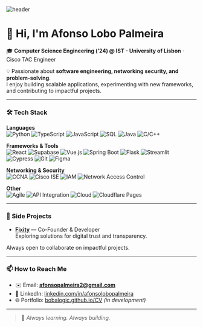 ![header](https://capsule-render.vercel.app/api?type=waving&color=gradient&customColorList=0,2,5,30&height=220&section=header&text=Afonso%20Palmeira&fontSize=45&fontAlign=50&fontAlignY=35&desc=Software%20Engineer%20|%20Networking%20Security&descAlign=50&descAlignY=55&animation=fadeIn)

# 👋 Hi, I'm Afonso Lobo Palmeira  

🎓 **Computer Science Engineering (’24) @ IST - University of Lisbon** · Cisco TAC Engineer

💡 Passionate about **software engineering, networking security, and problem-solving**.  
I enjoy building scalable applications, experimenting with new frameworks, and contributing to impactful projects.  

---

### 🛠️ Tech Stack  

**Languages**  
![Python](https://img.shields.io/badge/Python-3776AB?style=for-the-badge&logo=python&logoColor=white)
![TypeScript](https://img.shields.io/badge/TypeScript-007ACC?style=for-the-badge&logo=typescript&logoColor=white)
![JavaScript](https://img.shields.io/badge/JavaScript-F7DF1E?style=for-the-badge&logo=javascript&logoColor=black)
![SQL](https://img.shields.io/badge/SQL-336791?style=for-the-badge&logo=postgresql&logoColor=white)
![Java](https://img.shields.io/badge/Java-ED8B00?style=for-the-badge&logo=java&logoColor=white)
![C/C++](https://img.shields.io/badge/C/C++-00599C?style=for-the-badge&logo=cplusplus&logoColor=white)

**Frameworks & Tools**  
![React](https://img.shields.io/badge/React-20232A?style=for-the-badge&logo=react&logoColor=61DAFB)
![Supabase](https://img.shields.io/badge/Supabase-3ECF8E?style=for-the-badge&logo=supabase&logoColor=white)
![Vue.js](https://img.shields.io/badge/Vue.js-35495E?style=for-the-badge&logo=vue.js&logoColor=4FC08D)
![Spring Boot](https://img.shields.io/badge/Spring%20Boot-6DB33F?style=for-the-badge&logo=springboot&logoColor=white)
![Flask](https://img.shields.io/badge/Flask-000000?style=for-the-badge&logo=flask&logoColor=white)
![Streamlit](https://img.shields.io/badge/Streamlit-FF4B4B?style=for-the-badge&logo=streamlit&logoColor=white)
![Cypress](https://img.shields.io/badge/Cypress-17202C?style=for-the-badge&logo=cypress&logoColor=white)
![Git](https://img.shields.io/badge/Git-F05032?style=for-the-badge&logo=git&logoColor=white)
![Figma](https://img.shields.io/badge/Figma-F24E1E?style=for-the-badge&logo=figma&logoColor=white)

**Networking & Security**  
![CCNA](https://img.shields.io/badge/CCNA-1BA0D7?style=for-the-badge&logo=cisco&logoColor=white)
![Cisco ISE](https://img.shields.io/badge/Cisco%20ISE-1BA0D7?style=for-the-badge&logo=cisco&logoColor=white)
![IAM](https://img.shields.io/badge/IAM-4E9BCD?style=for-the-badge&logo=security&logoColor=white)
![Network Access Control](https://img.shields.io/badge/Network%20Access%20Control-2E8B57?style=for-the-badge&logo=lock&logoColor=white)

**Other**  
![Agile](https://img.shields.io/badge/Agile-2496ED?style=for-the-badge&logo=scrumalliance&logoColor=white)
![API Integration](https://img.shields.io/badge/API%20Integration-FF6F00?style=for-the-badge&logo=apachesuperset&logoColor=white)
![Cloud](https://img.shields.io/badge/Cloud-AWS%2FAzure-232F3E?style=for-the-badge&logo=cloud&logoColor=white)
![Cloudflare Pages](https://img.shields.io/badge/Cloudflare%20Pages-F38020?style=for-the-badge&logo=cloudflare&logoColor=white)

---

### 🚀 Side Projects  

- **[Fixity](https://fixity.pages.dev/)** — Co-Founder & Developer  
Exploring solutions for digital trust and transparency.  

Always open to collaborate on impactful projects.

---

### 📫 How to Reach Me  
- ✉️ Email: **afonsopalmeira2@gmail.com**  
- 💼 LinkedIn: [linkedin.com/in/afonsolobopalmeira](https://www.linkedin.com/in/afonsolobopalmeira/)  
- 🌐 Portfolio: [bobalogic.github.io/CV](https://bobalogic.github.io/CV) _(in development)_  

---

> 💬 _Always learning. Always building._  
